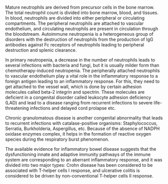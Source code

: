 Mature neutrophils are derived from precursor cells in the bone marrow. The total neutrophil count is divided into bone marrow, blood, and tissues. In blood, neutrophils are divided into either peripheral or circulating compartments. The peripheral neutrophils are attached to vascular endothelium, and circulating neutrophils are present in circulation through the bloodstream. Autoimmune neutropenia is a heterogeneous group of disorders with the destruction of neutrophils from the production of IgG antibodies against Fc receptors of neutrophils leading to peripheral destruction and splenic clearance.

In primary neutropenia, a decrease in the number of neutrophils leads to several infections with bacteria and fungi, but it is usually milder form than chemotherapy-induced neutropenia. The peripherally attached neutrophils to vascular endothelium play a vital role in the inflammatory response to a foreign antigen leading to an inflammatory response. For this, they need to get attached to the vessel wall, which is done by certain adhesion molecules called beta-2 integrin and spectrin. These molecules are deficient in a congenital disorder called leukocyte adhesion deficiency (LAD) and lead to a disease ranging from recurrent infections to severe life-threatening infections and delayed cord prolapse etc.

Chronic granulomatous disease is another congenital abnormality that leads to recurrent infections with catalase-positive organisms: Staphylococcus, Serratia, Burkholderia, Aspergillus, etc. Because of the absence of NADPH oxidase enzymes complex, it helps in the formation of reactive oxygen species during the respiratory burst phenomenon.

The available evidence for inflammatory bowel disease suggests that the dysfunctioning innate and adaptive immunity pathways of the immune system are corresponding to an aberrant inflammatory response, and it was divided into two major types: Crohn disease has been considered to be associated with T-helper cells I response, and ulcerative colitis is considered to be driven by non-conventional T-helper cells II response.